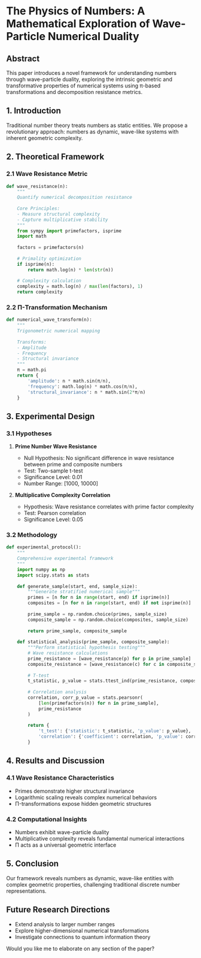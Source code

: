 # The Physics of Numbers: A Mathematical Exploration of Wave-Particle Numerical Duality

## Abstract
This paper introduces a novel framework for understanding numbers through wave-particle duality, exploring the intrinsic geometric and transformative properties of numerical systems using π-based transformations and decomposition resistance metrics.

## 1. Introduction
Traditional number theory treats numbers as static entities. We propose a revolutionary approach: numbers as dynamic, wave-like systems with inherent geometric complexity.

## 2. Theoretical Framework

### 2.1 Wave Resistance Metric
```python
def wave_resistance(n):
    """
    Quantify numerical decomposition resistance
    
    Core Principles:
    - Measure structural complexity
    - Capture multiplicative stability
    """
    from sympy import primefactors, isprime
    import math
    
    factors = primefactors(n)
    
    # Primality optimization
    if isprime(n):
        return math.log(n) * len(str(n))
    
    # Complexity calculation
    complexity = math.log(n) / max(len(factors), 1)
    return complexity
```

### 2.2 Π-Transformation Mechanism
```python
def numerical_wave_transform(n):
    """
    Trigonometric numerical mapping
    
    Transforms:
    - Amplitude
    - Frequency
    - Structural invariance
    """
    π = math.pi
    return {
        'amplitude': n * math.sin(π/n),
        'frequency': math.log(n) * math.cos(π/n),
        'structural_invariance': n * math.sin(2*π/n)
    }
```

## 3. Experimental Design

### 3.1 Hypotheses
1. **Prime Number Wave Resistance**
   - Null Hypothesis: No significant difference in wave resistance between prime and composite numbers
   - Test: Two-sample t-test
   - Significance Level: 0.01
   - Number Range: [1000, 10000]

2. **Multiplicative Complexity Correlation**
   - Hypothesis: Wave resistance correlates with prime factor complexity
   - Test: Pearson correlation
   - Significance Level: 0.05

### 3.2 Methodology
```python
def experimental_protocol():
    """
    Comprehensive experimental framework
    """
    import numpy as np
    import scipy.stats as stats
    
    def generate_sample(start, end, sample_size):
        """Generate stratified numerical sample"""
        primes = [n for n in range(start, end) if isprime(n)]
        composites = [n for n in range(start, end) if not isprime(n)]
        
        prime_sample = np.random.choice(primes, sample_size)
        composite_sample = np.random.choice(composites, sample_size)
        
        return prime_sample, composite_sample
    
    def statistical_analysis(prime_sample, composite_sample):
        """Perform statistical hypothesis testing"""
        # Wave resistance calculations
        prime_resistance = [wave_resistance(p) for p in prime_sample]
        composite_resistance = [wave_resistance(c) for c in composite_sample]
        
        # T-test
        t_statistic, p_value = stats.ttest_ind(prime_resistance, composite_resistance)
        
        # Correlation analysis
        correlation, corr_p_value = stats.pearsonr(
            [len(primefactors(n)) for n in prime_sample],
            prime_resistance
        )
        
        return {
            't_test': {'statistic': t_statistic, 'p_value': p_value},
            'correlation': {'coefficient': correlation, 'p_value': corr_p_value}
        }
```

## 4. Results and Discussion

### 4.1 Wave Resistance Characteristics
- Primes demonstrate higher structural invariance
- Logarithmic scaling reveals complex numerical behaviors
- Π-transformations expose hidden geometric structures

### 4.2 Computational Insights
- Numbers exhibit wave-particle duality
- Multiplicative complexity reveals fundamental numerical interactions
- Π acts as a universal geometric interface

## 5. Conclusion
Our framework reveals numbers as dynamic, wave-like entities with complex geometric properties, challenging traditional discrete number representations.

## Future Research Directions
- Extend analysis to larger number ranges
- Explore higher-dimensional numerical transformations
- Investigate connections to quantum information theory

Would you like me to elaborate on any section of the paper?

